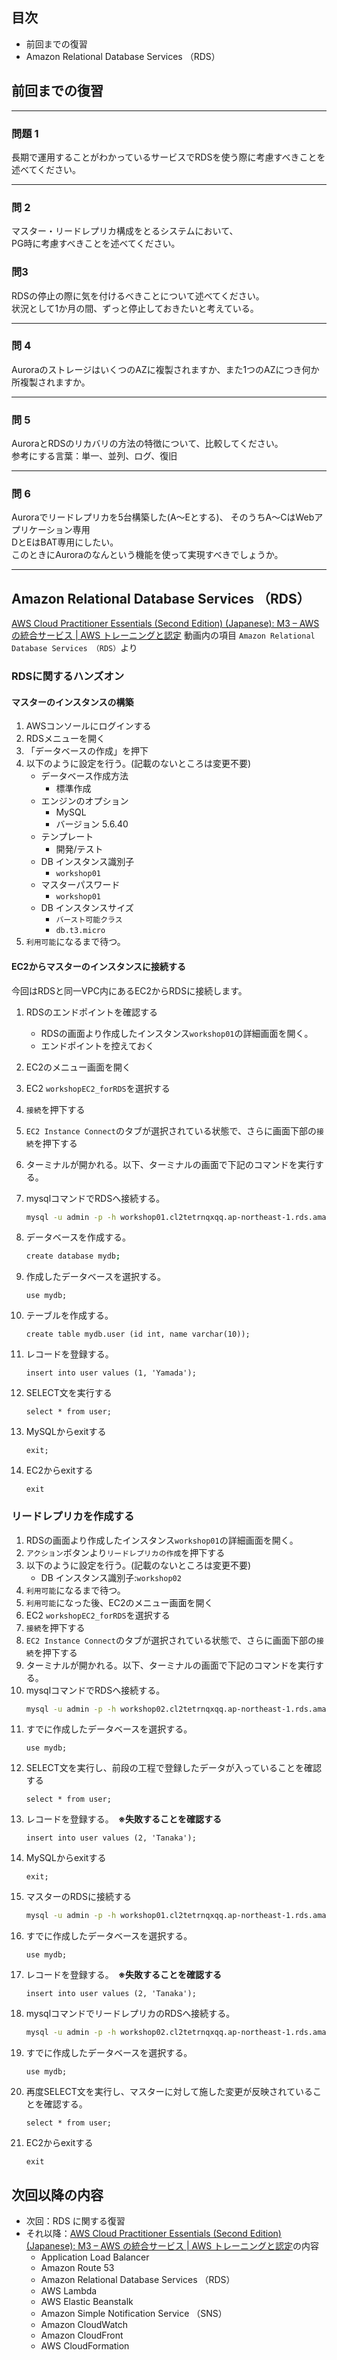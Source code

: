 ## 目次

-   前回までの復習
-   Amazon Relational Database Services （RDS）

## 前回までの復習

---

### 問題 1

長期で運用することがわかっているサービスでRDSを使う際に考慮すべきことを述べてください。  

---

### 問 2

マスター・リードレプリカ構成をとるシステムにおいて、  
PG時に考慮すべきことを述べてください。  


### 問3
RDSの停止の際に気を付けるべきことについて述べてください。  
状況として1か月の間、ずっと停止しておきたいと考えている。

---

### 問 4

AuroraのストレージはいくつのAZに複製されますか、また1つのAZにつき何か所複製されますか。  

---

### 問 5

AuroraとRDSのリカバリの方法の特徴について、比較してください。  
参考にする言葉：単一、並列、ログ、復旧  

---

### 問 6

Auroraでリードレプリカを5台構築した(A～Eとする)、
そのうちA～CはWebアプリケーション専用  
DとEはBAT専用にしたい。  
このときにAuroraのなんという機能を使って実現すべきでしょうか。  


---

## Amazon Relational Database Services （RDS）

[AWS Cloud Practitioner Essentials (Second Edition) (Japanese): M3 – AWS の統合サービス | AWS トレーニングと認定](https://www.aws.training/Details/eLearning?id=34402) 動画内の項目 `Amazon Relational Database Services （RDS）`より

### RDSに関するハンズオン

#### マスターのインスタンスの構築

1. AWSコンソールにログインする
2. RDSメニューを開く
3. 「データベースの作成」を押下
4. 以下のように設定を行う。(記載のないところは変更不要)  
    * データベース作成方法
        * 標準作成
    * エンジンのオプション
        * MySQL
        * バージョン 5.6.40
    * テンプレート
        * 開発/テスト
    * DB インスタンス識別子
        * `workshop01`
    * マスターパスワード
        * `workshop01`
    * DB インスタンスサイズ
        * `バースト可能クラス`
        * `db.t3.micro`
5. `利用可能`になるまで待つ。

#### EC2からマスターのインスタンスに接続する

今回はRDSと同一VPC内にあるEC2からRDSに接続します。  

1. RDSのエンドポイントを確認する
    * RDSの画面より作成したインスタンス`workshop01`の詳細画面を開く。
    * エンドポイントを控えておく
2. EC2のメニュー画面を開く
3. EC2 `workshopEC2_forRDS`を選択する
4. `接続`を押下する
5. `EC2 Instance Connect`のタブが選択されている状態で、さらに画面下部の`接続`を押下する
6. ターミナルが開かれる。以下、ターミナルの画面で下記のコマンドを実行する。
7. mysqlコマンドでRDSへ接続する。

    ```bash
    mysql -u admin -p -h workshop01.cl2tetrnqxqq.ap-northeast-1.rds.amazonaws.com
    ```
8.  データベースを作成する。
    ```bash
    create database mydb;
    ```
9. 作成したデータベースを選択する。
    ```
    use mydb;
    ```
10. テーブルを作成する。
    ```
    create table mydb.user (id int, name varchar(10));
    ```
11. レコードを登録する。
    ```
    insert into user values (1, 'Yamada');
    ```
12. SELECT文を実行する
    ```
    select * from user;
    ```
13. MySQLからexitする
    ```
    exit;
    ```
14. EC2からexitする
    ```
    exit
    ```

### リードレプリカを作成する 

1. RDSの画面より作成したインスタンス`workshop01`の詳細画面を開く。
2. `アクション`ボタンより`リードレプリカの作成`を押下する
3. 以下のように設定を行う。(記載のないところは変更不要)
    * DB インスタンス識別子:`workshop02`
4. `利用可能`になるまで待つ。
5. `利用可能`になった後、EC2のメニュー画面を開く
6. EC2 `workshopEC2_forRDS`を選択する
7. `接続`を押下する
8. `EC2 Instance Connect`のタブが選択されている状態で、さらに画面下部の`接続`を押下する
9. ターミナルが開かれる。以下、ターミナルの画面で下記のコマンドを実行する。
10. mysqlコマンドでRDSへ接続する。
    ```bash
    mysql -u admin -p -h workshop02.cl2tetrnqxqq.ap-northeast-1.rds.amazonaws.com
    ```
11. すでに作成したデータベースを選択する。
    ```
    use mydb;
    ```
12. SELECT文を実行し、前段の工程で登録したデータが入っていることを確認する
    ```
    select * from user;
    ```
13. レコードを登録する。　**※失敗することを確認する**
    ```
    insert into user values (2, 'Tanaka');
    ```
14. MySQLからexitする
    ```
    exit;
    ```
15. マスターのRDSに接続する
    ```bash
    mysql -u admin -p -h workshop01.cl2tetrnqxqq.ap-northeast-1.rds.amazonaws.com
    ```
16. すでに作成したデータベースを選択する。
    ```
    use mydb;
    ```
17. レコードを登録する。　**※失敗することを確認する**
    ```
    insert into user values (2, 'Tanaka');
    ```
18. mysqlコマンドでリードレプリカのRDSへ接続する。
    ```bash
    mysql -u admin -p -h workshop02.cl2tetrnqxqq.ap-northeast-1.rds.amazonaws.com
    ```
19. すでに作成したデータベースを選択する。
    ```
    use mydb;
    ```
20. 再度SELECT文を実行し、マスターに対して施した変更が反映されていることを確認する。
    ```
    select * from user;
    ```
21. EC2からexitする
    ```
    exit
    ```

## 次回以降の内容

-   次回：RDS に関する復習
-   それ以降：[AWS Cloud Practitioner Essentials (Second Edition) (Japanese): M3 – AWS の統合サービス | AWS トレーニングと認定](https://www.aws.training/Details/eLearning?id=34402)の内容
    -   Application Load Balancer
    -   Amazon Route 53
    -   Amazon Relational Database Services （RDS）
    -   AWS Lambda
    -   AWS Elastic Beanstalk
    -   Amazon Simple Notification Service （SNS）
    -   Amazon CloudWatch
    -   Amazon CloudFront
    -   AWS CloudFormation
